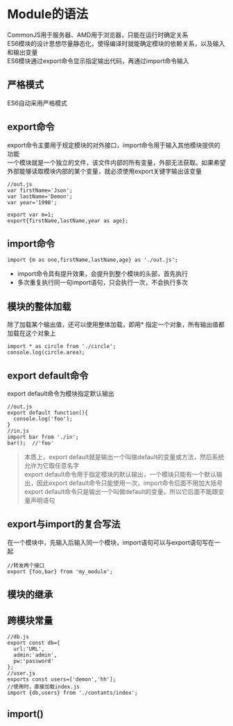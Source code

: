 # Module的语法  
CommonJS用于服务器、AMD用于浏览器，只能在运行时确定关系     
ES6模块的设计思想尽量静态化，使得编译时就能确定模块的依赖关系，以及输入和输出变量  
ES6模块通过export命令显示指定输出代码，再通过import命令输入  
## 严格模式  
ES6自动采用严格模式  
## export命令  
export命令主要用于规定模块的对外接口，import命令用于输入其他模块提供的功能   
一个模块就是一个独立的文件，该文件内部的所有变量，外部无法获取。如果希望外部能够读取模块内部的某个变量，就必须使用export关键字输出该变量   
```
//out.js
var firstName='Json';
var lastName='Demon';
var year='1990';

export var m=1;
export{firstName,lastName,year as age};
```
## import命令   
```
import {m as one,firstName,lastName,age} as './out.js';
```
- import命令具有提升效果，会提升到整个模块的头部，首先执行   
- 多次重复执行同一句import语句，只会执行一次，不会执行多次   
## 模块的整体加载   
除了加载某个输出值，还可以使用整体加载，即用* 指定一个对象，所有输出值都加载在这个对象上   
```
import * as circle from './circle';
console.log(circle.area);
```
## export default命令   
export default命令为模块指定默认输出  
```
//out.js
export default function(){
  console.log('foo');
}
//in.js
import bar from './in';
bar();  //'foo'
```
> 本质上，export default就是输出一个叫做default的变量或方法，然后系统允许为它取任意名字  
export default命令用于指定模块的默认输出，一个模块只能有一个默认输出，因此export default命令只能使用一次，import命令后面不用加大括号   
export default命令只是输出一个叫做default的变量，所以它后面不能跟变量声明语句   
## export与import的复合写法   
在一个模块中，先输入后输入同一个模块，import语句可以与export语句写在一起  
```
//转发两个接口
export {foo,bar} from 'my_module';
```
## 模块的继承  
## 跨模块常量   
```
//db.js
export const db={
  url:'URL',
  admin:'admin',
  pw:'password'
};
//user.js
exports const users=['demon','hh'];
//使用时，直接加载index.js
import {db,users} from './contants/index';
```
## import()
